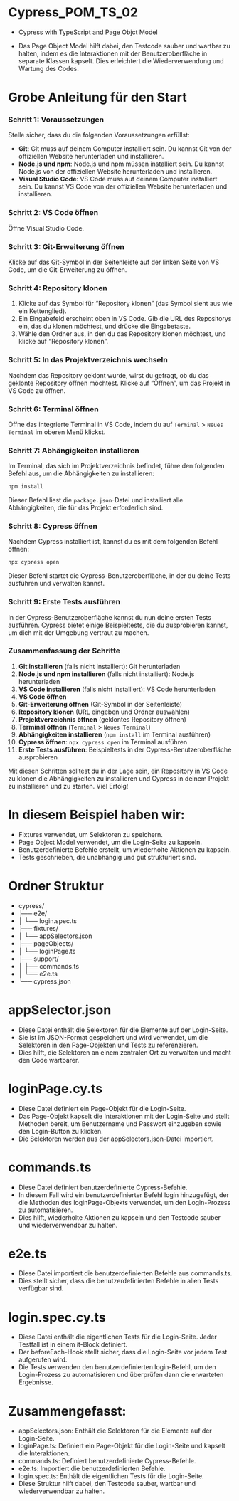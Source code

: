 # Cypress_POM_TS_02
- Cypress with TypeScript and Page Objct Model

  
- Das Page Object Model hilft dabei, den Testcode sauber und wartbar zu halten, indem es die Interaktionen mit der Benutzeroberfläche in separate Klassen kapselt. Dies erleichtert die Wiederverwendung und Wartung des Codes.
 
# Grobe Anleitung für den Start
### Schritt 1: Voraussetzungen

Stelle sicher, dass du die folgenden Voraussetzungen erfüllst:
- **Git**: Git muss auf deinem Computer installiert sein. Du kannst Git von der offiziellen Website herunterladen und installieren.
- **Node.js und npm**: Node.js und npm müssen installiert sein. Du kannst Node.js von der offiziellen Website herunterladen und installieren.
- **Visual Studio Code**: VS Code muss auf deinem Computer installiert sein. Du kannst VS Code von der offiziellen Website herunterladen und installieren.

### Schritt 2: VS Code öffnen
Öffne Visual Studio Code.

### Schritt 3: Git-Erweiterung öffnen
Klicke auf das Git-Symbol in der Seitenleiste auf der linken Seite von VS Code, um die Git-Erweiterung zu öffnen.

### Schritt 4: Repository klonen
1. Klicke auf das Symbol für “Repository klonen” (das Symbol sieht aus wie ein Kettenglied).
2. Ein Eingabefeld erscheint oben in VS Code. Gib die URL des Repositorys ein, das du klonen möchtest, und drücke die Eingabetaste.
3. Wähle den Ordner aus, in den du das Repository klonen möchtest, und klicke auf “Repository klonen”.

### Schritt 5: In das Projektverzeichnis wechseln
Nachdem das Repository geklont wurde, wirst du gefragt, ob du das geklonte Repository öffnen möchtest. Klicke auf “Öffnen”, um das Projekt in VS Code zu öffnen.

### Schritt 6: Terminal öffnen
Öffne das integrierte Terminal in VS Code, indem du auf `Terminal` > `Neues Terminal` im oberen Menü klickst.

### Schritt 7: Abhängigkeiten installieren
Im Terminal, das sich im Projektverzeichnis befindet, führe den folgenden Befehl aus, um die Abhängigkeiten zu installieren:

```bash
npm install
```

Dieser Befehl liest die `package.json`-Datei und installiert alle Abhängigkeiten, die für das Projekt erforderlich sind.

### Schritt 8: Cypress öffnen
Nachdem Cypress installiert ist, kannst du es mit dem folgenden Befehl öffnen:

```bash
npx cypress open
```

Dieser Befehl startet die Cypress-Benutzeroberfläche, in der du deine Tests ausführen und verwalten kannst.

### Schritt 9: Erste Tests ausführen

In der Cypress-Benutzeroberfläche kannst du nun deine ersten Tests ausführen. Cypress bietet einige Beispieltests, die du ausprobieren kannst, um dich mit der Umgebung vertraut zu machen.

### Zusammenfassung der Schritte
1. **Git installieren** (falls nicht installiert): Git herunterladen
2. **Node.js und npm installieren** (falls nicht installiert): Node.js herunterladen
3. **VS Code installieren** (falls nicht installiert): VS Code herunterladen
4. **VS Code öffnen**
5. **Git-Erweiterung öffnen** (Git-Symbol in der Seitenleiste)
6. **Repository klonen** (URL eingeben und Ordner auswählen)
7. **Projektverzeichnis öffnen** (geklontes Repository öffnen)
8. **Terminal öffnen** (`Terminal` > `Neues Terminal`)
9. **Abhängigkeiten installieren** (`npm install` im Terminal ausführen)
10. **Cypress öffnen**: `npx cypress open` im Terminal ausführen
11. **Erste Tests ausführen**: Beispieltests in der Cypress-Benutzeroberfläche ausprobieren

Mit diesen Schritten solltest du in der Lage sein, ein Repository in VS Code zu klonen die Abhängigkeiten zu installieren und Cypress in deinem Projekt zu installieren und zu starten. Viel Erfolg!
# In diesem Beispiel haben wir:
- Fixtures verwendet, um Selektoren zu speichern.
- Page Object Model verwendet, um die Login-Seite zu kapseln.
- Benutzerdefinierte Befehle erstellt, um wiederholte Aktionen zu kapseln.
- Tests geschrieben, die unabhängig und gut strukturiert sind.

  
# Ordner Struktur
- cypress/
- ├── e2e/
- │ └── login.spec.ts
- ├── fixtures/
- │ └── appSelectors.json
- ├── pageObjects/
- │ └── loginPage.ts
- ├── support/
- │ ├── commands.ts
- │ └── e2e.ts
- └── cypress.json

  

# appSelector.json
- Diese Datei enthält die Selektoren für die Elemente auf der Login-Seite. 
- Sie ist im JSON-Format gespeichert und wird verwendet, um die Selektoren in den Page-Objekten und Tests zu referenzieren. 
- Dies hilft, die Selektoren an einem zentralen Ort zu verwalten und macht den Code wartbarer.

  

# loginPage.cy.ts
- Diese Datei definiert ein Page-Objekt für die Login-Seite. 
- Das Page-Objekt kapselt die Interaktionen mit der Login-Seite und stellt Methoden bereit, um Benutzername und Passwort einzugeben sowie den Login-Button zu klicken. 
- Die Selektoren werden aus der appSelectors.json-Datei importiert.

  

# commands.ts
- Diese Datei definiert benutzerdefinierte Cypress-Befehle. 
- In diesem Fall wird ein benutzerdefinierter Befehl login hinzugefügt, der die Methoden des loginPage-Objekts verwendet, um den Login-Prozess zu automatisieren. 
- Dies hilft, wiederholte Aktionen zu kapseln und den Testcode sauber und wiederverwendbar zu halten.

  

# e2e.ts
- Diese Datei importiert die benutzerdefinierten Befehle aus commands.ts. 
- Dies stellt sicher, dass die benutzerdefinierten Befehle in allen Tests verfügbar sind.
 
  

# login.spec.cy.ts
- Diese Datei enthält die eigentlichen Tests für die Login-Seite. Jeder Testfall ist in einem it-Block definiert. 
- Der beforeEach-Hook stellt sicher, dass die Login-Seite vor jedem Test aufgerufen wird. 
- Die Tests verwenden den benutzerdefinierten login-Befehl, um den Login-Prozess zu automatisieren und überprüfen dann die erwarteten Ergebnisse.

  

# Zusammengefasst:
- appSelectors.json: Enthält die Selektoren für die Elemente auf der Login-Seite.
- loginPage.ts: Definiert ein Page-Objekt für die Login-Seite und kapselt die Interaktionen.
- commands.ts: Definiert benutzerdefinierte Cypress-Befehle.
- e2e.ts: Importiert die benutzerdefinierten Befehle.
- login.spec.ts: Enthält die eigentlichen Tests für die Login-Seite.
- Diese Struktur hilft dabei, den Testcode sauber, wartbar und wiederverwendbar zu halten.